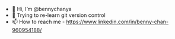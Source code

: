 - 👋 Hi, I’m @bennychanya
- 👀 Trying to re-learn git version control
- 📫 How to reach me - https://www.linkedin.com/in/benny-chan-960954188/

<!---
bennychanya/bennychanya is a ✨ special ✨ repository because its `README.md` (this file) appears on your GitHub profile.
You can click the Preview link to take a look at your changes.
--->

